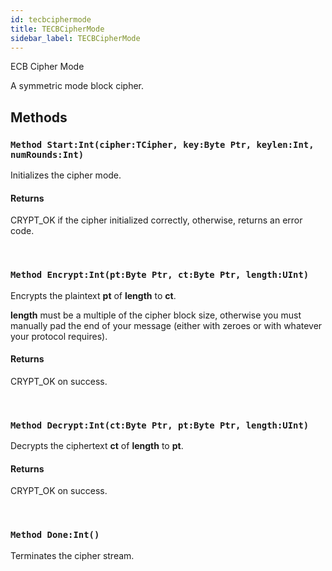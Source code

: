 ```yaml
---
id: tecbciphermode
title: TECBCipherMode
sidebar_label: TECBCipherMode
---
```


ECB Cipher Mode


A symmetric mode block cipher.


## Methods

### `Method Start:Int(cipher:TCipher, key:Byte Ptr, keylen:Int, numRounds:Int)`

Initializes the cipher mode.

#### Returns
CRYPT_OK if the cipher initialized correctly, otherwise, returns an error code.


<br/>

### `Method Encrypt:Int(pt:Byte Ptr, ct:Byte Ptr, length:UInt)`

Encrypts the plaintext <b>pt</b> of <b>length</b> to <b>ct</b>.

<b>length</b> must be a multiple of the cipher block size, otherwise you must manually pad the end of your
message (either with zeroes or with whatever your protocol requires).


#### Returns
CRYPT_OK on success.


<br/>

### `Method Decrypt:Int(ct:Byte Ptr, pt:Byte Ptr, length:UInt)`

Decrypts the ciphertext <b>ct</b> of <b>length</b> to <b>pt</b>.

#### Returns
CRYPT_OK on success.


<br/>

### `Method Done:Int()`

Terminates the cipher stream.

<br/>

